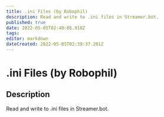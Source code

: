 ```yaml
---
title: .ini Files (by Robophil)
description: Read and write to .ini files in Streamer.bot.
published: true
date: 2022-05-05T02:40:05.918Z
tags: 
editor: markdown
dateCreated: 2022-05-05T02:39:37.201Z
---
```


# .ini Files (by Robophil)
## Description
Read and write to .ini files in Streamer.bot.